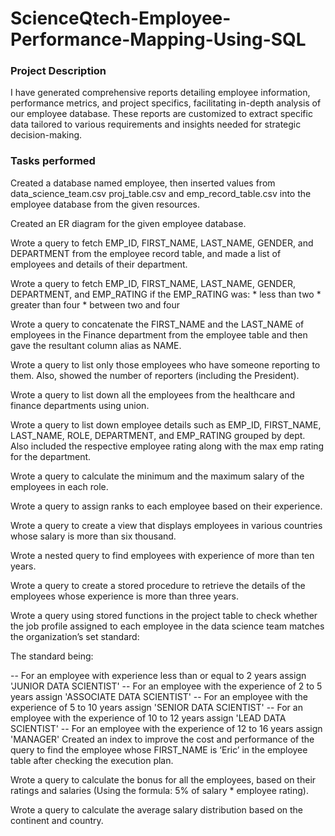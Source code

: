 # ScienceQtech-Employee-Performance-Mapping-Using-SQL
### Project Description
I have generated comprehensive reports detailing employee information, performance metrics, and project specifics, facilitating in-depth analysis of our employee database. These reports are customized to extract specific data tailored to various requirements and insights needed for strategic decision-making.
### Tasks performed
Created a database named employee, then inserted values from data_science_team.csv proj_table.csv and emp_record_table.csv into the employee database from the given resources.

Created an ER diagram for the given employee database.

Wrote a query to fetch EMP_ID, FIRST_NAME, LAST_NAME, GENDER, and DEPARTMENT from the employee record table, and made a list of employees and details of their department.

Wrote a query to fetch EMP_ID, FIRST_NAME, LAST_NAME, GENDER, DEPARTMENT, and EMP_RATING if the EMP_RATING was: * less than two * greater than four * between two and four

Wrote a query to concatenate the FIRST_NAME and the LAST_NAME of employees in the Finance department from the employee table and then gave the resultant column alias as NAME.

Wrote a query to list only those employees who have someone reporting to them. Also, showed the number of reporters (including the President).

Wrote a query to list down all the employees from the healthcare and finance departments using union.

Wrote a query to list down employee details such as EMP_ID, FIRST_NAME, LAST_NAME, ROLE, DEPARTMENT, and EMP_RATING grouped by dept. Also included the respective employee rating along with the max emp rating for the department.

Wrote a query to calculate the minimum and the maximum salary of the employees in each role.

Wrote a query to assign ranks to each employee based on their experience.

Wrote a query to create a view that displays employees in various countries whose salary is more than six thousand.

Wrote a nested query to find employees with experience of more than ten years.

Wrote a query to create a stored procedure to retrieve the details of the employees whose experience is more than three years.

Wrote a query using stored functions in the project table to check whether the job profile assigned to each employee in the data science team matches the organization’s set standard:

The standard being:

-- For an employee with experience less than or equal to 2 years assign 'JUNIOR DATA SCIENTIST'
-- For an employee with the experience of 2 to 5 years assign 'ASSOCIATE DATA SCIENTIST'
-- For an employee with the experience of 5 to 10 years assign 'SENIOR DATA SCIENTIST'
-- For an employee with the experience of 10 to 12 years assign 'LEAD DATA SCIENTIST'
-- For an employee with the experience of 12 to 16 years assign 'MANAGER'
Created an index to improve the cost and performance of the query to find the employee whose FIRST_NAME is ‘Eric’ in the employee table after checking the execution plan.

Wrote a query to calculate the bonus for all the employees, based on their ratings and salaries (Using the formula: 5% of salary * employee rating).

Wrote a query to calculate the average salary distribution based on the continent and country.
